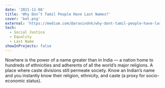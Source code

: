 ```yaml
---
date: '2021-11-08'
title: 'Why Don’t Tamil People Have Last Names?'
cover: 'bot.png'
external: 'https://medium.com/@aravindnk/why-dont-tamil-people-have-last-names-2d15a6490abc'
tech:
  - Social Justice
  - Equality
  - Last Name
showInProjects: false
---
```


Nowhere is the power of a name greater than in India — a nation home to hundreds of ethnicities and adherents of all the world’s major religions. A place where caste divisions still permeate society.
Know an Indian’s name and you instantly know their religion, ethnicity, and caste (a proxy for socio-economic status).
